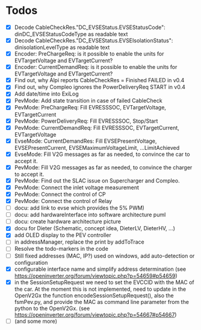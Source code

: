 # Todos

- [x] Decode CableCheckRes."DC_EVSEStatus.EVSEStatusCode": dinDC_EVSEStatusCodeType as readable text
- [x] Decode CableCheckRes."DC_EVSEStatus.EVSEIsolationStatus": dinisolationLevelType as readable text
- [x] Encoder: PreChargeReq: is it possible to enable the units for EVTargetVoltage and EVTargetCurrent?
- [x] Encoder: CurrentDemandReq: is it possible to enable the units for EVTargetVoltage and EVTargetCurrent?
- [x] Find out, why Alpi reports CableCheckRes = Finished FAILED in v0.4
- [x] Find out, why Compleo ignores the PowerDeliveryReq START in v0.4
- [x] Add date/time into ExiLog
- [x] PevMode: Add state transition in case of failed CableCheck
- [x] PevMode: PreChargeReq: Fill EVRESSSOC, EVTargetVoltage, EVTargetCurrent
- [x] PevMode: PowerDeliveryReq: Fill EVRESSSOC, Stop/Start
- [x] PevMode: CurrentDemandReq: Fill EVRESSSOC, EVTargetCurrent, EVTargetVoltage
- [x] EvseMode: CurrentDemandRes: Fill EVSEPresentVoltage, EVSEPresentCurrent, EVSEMaximumVoltageLimit, ...LimitAchieved
- [x] EvseMode: Fill V2G messages as far as needed, to convince the car to accept it.
- [x] PevMode: Fill V2G messages as far as needed, to convince the charger to accept it.
- [x] PevMode: Find out the SLAC issue on Supercharger and Compleo.
- [x] PevMode: Connect the inlet voltage measurement
- [x] PevMode: Connect the control of CP
- [x] PevMode: Connect the control of Relay
- [ ] docu: add link to evse which provides the 5% PWM)
- [ ] docu: add hardwareInterface into software architecture puml
- [ ] docu: create hardware architecture picture
- [x] docu for Dieter (Schematic, concept idea, DieterLV, DieterHV, ...)
- [x] add OLED display to the PEV controller
- [ ] in addressManager, replace the print by addToTrace
- [ ] Resolve the todo-markers in the code
- [ ] Still fixed addresses (MAC, IP?) used on windows, add auto-detection or configuration
- [x] configurable interface name and simplify address determination (see https://openinverter.org/forum/viewtopic.php?p=54659#p54659)
- [x] in the SessionSetupRequest we need to set the EVCCID with the MAC of the car. At the moment this is not implemented, need to update in the OpenV2Gx the function encodeSessionSetupRequest(), also the fsmPev.py, and provide the MAC as command line parameter from the python to the OpenV2Gx. (see https://openinverter.org/forum/viewtopic.php?p=54667#p54667)
- [ ] (and some more)
